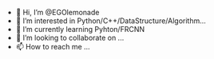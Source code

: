 - 👋 Hi, I’m @EGOlemonade
- 👀 I’m interested in Python/C++/DataStructure/Algorithm...
- 🌱 I’m currently learning Pyhton/FRCNN
- 💞️ I’m looking to collaborate on ...
- 📫 How to reach me ...

<!---
EGOlemonade/EGOlemonade is a ✨ special ✨ repository because its `README.md` (this file) appears on your GitHub profile.
You can click the Preview link to take a look at your changes.
--->
